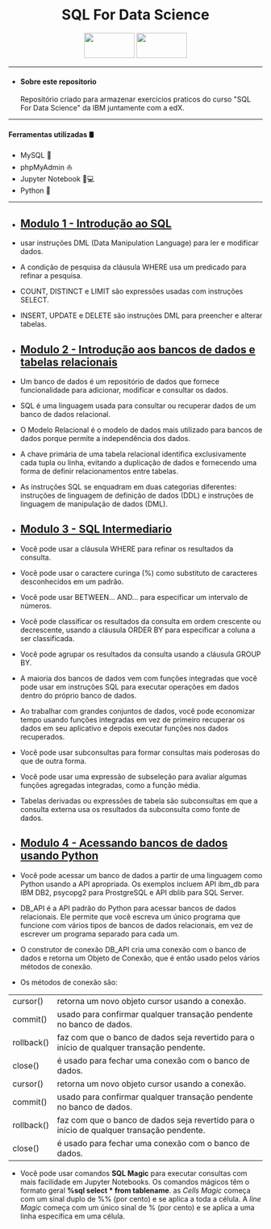 <h1 align="center">SQL For Data Science</h1>

<p align="center">
    <img src="https://upload.wikimedia.org/wikipedia/commons/thumb/5/51/IBM_logo.svg/800px-IBM_logo.svg.png" width="100" height="50" />          <img src="https://edx-cdn.org/v3/prod/logo.svg" width="100" height="50" /> 
</p>

---
* #### Sobre este repositorio
    Repositório criado para armazenar exercicios praticos do curso "SQL For Data Science" da IBM juntamente com  a edX.
---
 #### Ferramentas utilizadas 🛢️
* MySQL 🐬
* phpMyAdmin ⛵
* Jupyter Notebook 🐍💻
* Python 🐍
---

* ## [Modulo 1 - Introdução ao SQL](https://github.com/erivelton-jr/SQL-For-Data-Science/tree/main/Modulo%201%20-%20Getting%20Started%20with%20SQL)

* usar instruções DML (Data Manipulation Language) para ler e modificar dados.
* A condição de pesquisa da cláusula WHERE usa um predicado para refinar a pesquisa.​
* COUNT, DISTINCT e LIMIT​ são expressões usadas com instruções SELECT​.
* INSERT, UPDATE e DELETE são instruções DML para preencher e alterar tabelas.

* ## [Modulo 2 - Introdução aos bancos de dados e tabelas relacionais](https://github.com/erivelton-jr/SQL-For-Data-Science/tree/main/M%C3%B3dulo%202%20-%20Introduction%20to%20Relational%20Databases%20and%20Tables)

* Um banco de dados é um repositório de dados que fornece funcionalidade para adicionar, modificar e consultar os dados.
* SQL é uma linguagem usada para consultar ou recuperar dados de um banco de dados relacional.
* O Modelo Relacional é o modelo de dados mais utilizado para bancos de dados porque permite a independência dos dados.
* A chave primária de uma tabela relacional identifica exclusivamente cada tupla ou linha, evitando a duplicação de dados e fornecendo uma forma de definir relacionamentos entre tabelas.
* As instruções SQL se enquadram em duas categorias diferentes: instruções de linguagem de definição de dados (DDL) e instruções de linguagem de manipulação de dados (DML).

* ## [Modulo 3 - SQL Intermediario](https://github.com/erivelton-jr/SQL-For-Data-Science/tree/main/Modulo%203%20-%20Intermediate%20SQL)

* Você pode usar a cláusula WHERE para refinar os resultados da consulta.
* Você pode usar o caractere curinga (%) como substituto de caracteres desconhecidos em um padrão.
* Você pode usar BETWEEN... AND... para especificar um intervalo de números.
* Você pode classificar os resultados da consulta em ordem crescente ou decrescente, usando a cláusula ORDER BY para especificar a coluna a ser classificada.
* Você pode agrupar os resultados da consulta usando a cláusula GROUP BY.
* A maioria dos bancos de dados vem com funções integradas que você pode usar em instruções SQL para executar operações em dados dentro do próprio banco de dados.
* Ao trabalhar com grandes conjuntos de dados, você pode economizar tempo usando funções integradas em vez de primeiro recuperar os dados em seu aplicativo e depois executar funções nos dados recuperados.
* Você pode usar subconsultas para formar consultas mais poderosas do que de outra forma.
* Você pode usar uma expressão de subseleção para avaliar algumas funções agregadas integradas, como a função média.
* Tabelas derivadas ou expressões de tabela são subconsultas em que a consulta externa usa os resultados da subconsulta como fonte de dados.
​
* ## [Modulo 4 - Acessando bancos de dados usando Python](https://github.com/erivelton-jr/SQL-For-Data-Science/tree/main/Modulo%204%20-%20Accessing%20Databases%20using%20Python)

* Você pode acessar um banco de dados a partir de uma linguagem como Python usando a API apropriada. Os exemplos incluem API ibm_db para IBM DB2, psycopg2 para ProstgreSQL e API dblib para SQL Server.

* DB_API é a API padrão do Python para acessar bancos de dados relacionais. Ele permite que você escreva um único programa que funcione com vários tipos de bancos de dados relacionais, em vez de escrever um programa separado para cada um.

* O construtor de conexão DB_API cria uma conexão com o banco de dados e retorna um Objeto de Conexão, que é então usado pelos vários métodos de conexão.

* Os métodos de conexão são:

| |  |
|---|---|
|cursor()|retorna um novo objeto cursor usando a conexão.
|commit()|usado para confirmar qualquer transação pendente no banco de dados.
|rollback()|faz com que o banco de dados seja revertido para o início de qualquer transação pendente.
|close()|é usado para fechar uma conexão com o banco de dados.
|cursor()|retorna um novo objeto cursor usando a conexão.
|commit()|usado para confirmar qualquer transação pendente no banco de dados.
|rollback()|faz com que o banco de dados seja revertido para o início de qualquer transação pendente.
|close()|é usado para fechar uma conexão com o banco de dados.

* Você pode usar comandos **SQL Magic** para executar consultas com mais facilidade em Jupyter Notebooks. Os comandos mágicos têm o formato geral **%sql select * from tablename**. as *Cells Magic* começa com um sinal duplo de %% (por cento) e se aplica a toda a célula. A *line Magic* começa com um único sinal de % (por cento) e se aplica a uma linha específica em uma célula.
